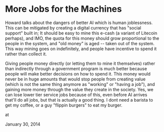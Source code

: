 # More Jobs for the Machines

Howard talks about the dangers of better AI which is human joblessness. This can be mitigated by creating a digital currency that has "social support" built in; It should be easy to mine this e-cash (a variant of Litecoin perhaps), and IMO, the quota for this money should grow proportional to the people in the system, and "old money" is aged --  taken out of the system. This way mining goes on indefinitely, and people have incentive to spend it rather than collect it.

Giving people money directly (or letting them to mine it themselves) rather than indirectly through a government program is much better because people will make better decisions on how to spend it. This money would never be in huge amounts that would stop people from creating value (which is not the same thing anymore as "working" or "having a job"), and gaining more money through the value they create in the society. Yes, we can lose lower tier service jobs because of this, even before AI arrives that'll do all jobs, but that is actually a good thing. I dont need a barista to get my coffee, or a guy "flippin burgers" to eat my burger.








at

January 30, 2014















